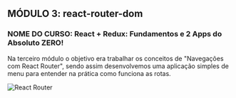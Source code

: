 ## MÓDULO 3: react-router-dom

### NOME DO CURSO: React + Redux: Fundamentos e 2 Apps do Absoluto ZERO!


Na terceiro módulo o objetivo era trabalhar os conceitos de "Navegações com React Router", sendo assim desenvolvemos uma aplicação simples de menu para entender na prática 
como funciona as rotas.

![React Router](https://user-images.githubusercontent.com/72532360/142695896-5925eaf0-5887-4c9c-8881-b761219a4437.png)
